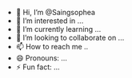 - 👋 Hi, I’m @Saingsophea
- 👀 I’m interested in ...
- 🌱 I’m currently learning ...
- 💞️ I’m looking to collaborate on ...
- 📫 How to reach me ..
- 😄 Pronouns: ...
- ⚡ Fun fact: ...

<!---
Saingsophea/Saingsophea is a ✨ special ✨ repository because its `README.md` (this file) appears on your GitHub profile.
You can click the Preview link to take a look at your changes.
--->
